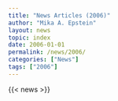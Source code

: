 ```yaml
---
title: "News Articles (2006)"
author: "Mika A. Epstein"
layout: news
topic: index
date: 2006-01-01
permalink: /news/2006/
categories: ["News"]
tags: ["2006"]
---
```


{{< news >}}
